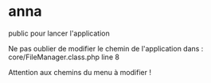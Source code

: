 # anna

public pour lancer l'application

Ne pas oublier de modifier le chemin de l'application dans : core/FileManager.class.php line 8

Attention aux chemins du menu à modifier !
